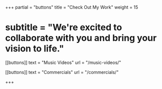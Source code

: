 +++
partial = "buttons"
title = "Check Out My Work"
weight = 15
# subtitle = "We're excited to collaborate with you and bring your vision to life."

[[buttons]]
text = "Music Videos"
url = "/music-videos/"

[[buttons]]
text = "Commercials"
url = "/commercials/"

+++